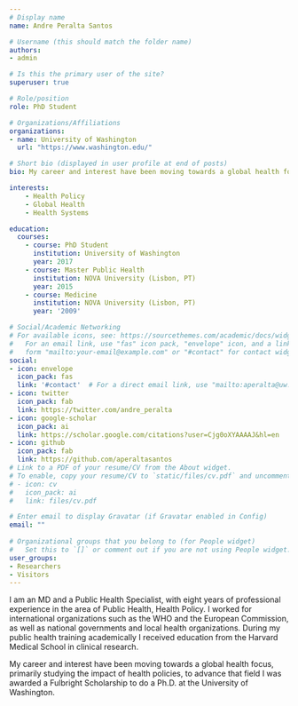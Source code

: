 ```yaml
---
# Display name
name: Andre Peralta Santos

# Username (this should match the folder name)
authors:
- admin

# Is this the primary user of the site?
superuser: true

# Role/position
role: PhD Student

# Organizations/Affiliations
organizations:
- name: University of Washington
  url: "https://www.washington.edu/"

# Short bio (displayed in user profile at end of posts)
bio: My career and interest have been moving towards a global health focus, primarily studying the impact of health policies.

interests:
    - Health Policy
    - Global Health
    - Health Systems

education:
  courses:
    - course: PhD Student
      institution: University of Washington
      year: 2017
    - course: Master Public Health
      institution: NOVA University (Lisbon, PT)
      year: 2015
    - course: Medicine
      institution: NOVA University (Lisbon, PT)
      year: '2009'

# Social/Academic Networking
# For available icons, see: https://sourcethemes.com/academic/docs/widgets/#icons
#   For an email link, use "fas" icon pack, "envelope" icon, and a link in the
#   form "mailto:your-email@example.com" or "#contact" for contact widget.
social:
- icon: envelope
  icon_pack: fas
  link: '#contact'  # For a direct email link, use "mailto:aperalta@uw.edu".
- icon: twitter
  icon_pack: fab
  link: https://twitter.com/andre_peralta
- icon: google-scholar
  icon_pack: ai
  link: https://scholar.google.com/citations?user=Cjg0oXYAAAAJ&hl=en
- icon: github
  icon_pack: fab
  link: https://github.com/aperaltasantos
# Link to a PDF of your resume/CV from the About widget.
# To enable, copy your resume/CV to `static/files/cv.pdf` and uncomment the lines below.  
# - icon: cv
#   icon_pack: ai
#   link: files/cv.pdf

# Enter email to display Gravatar (if Gravatar enabled in Config)
email: ""
  
# Organizational groups that you belong to (for People widget)
#   Set this to `[]` or comment out if you are not using People widget.  
user_groups:
- Researchers
- Visitors
---
```


I am an MD and a Public Health Specialist, with eight years of professional experience in the area of Public Health, Health Policy. I worked for international organizations such as the WHO and the European Commission, as well as national governments and local health organizations. During my public health training academically I received education from the Harvard Medical School in clinical research.

My career and interest have been moving towards a global health focus, primarily studying the impact of health policies, to advance that field I was awarded a Fulbright Scholarship to do a Ph.D. at the University of Washington.
